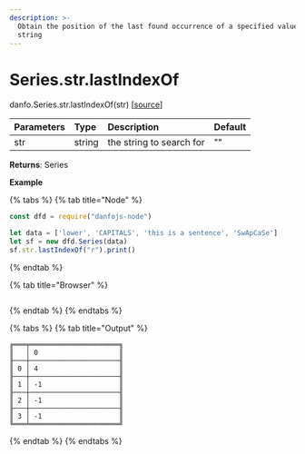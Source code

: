 ```yaml
---
description: >-
  Obtain the position of the last found occurrence of a specified value in a
  string
---
```


# Series.str.lastIndexOf

danfo.Series.str.lastIndexOf\(str\)   \[[source](https://github.com/opensource9ja/danfojs/blob/master/danfojs/src/core/strings.js#L175)\]

| Parameters | Type | Description | Default |
| :--- | :--- | :--- | :--- |
| str | string | the string to search for | "" |

**Returns**: Series

**Example**

{% tabs %}
{% tab title="Node" %}
```javascript
const dfd = require("danfojs-node")

let data = ['lower', 'CAPITALS', 'this is a sentence', 'SwApCaSe']
let sf = new dfd.Series(data)
sf.str.lastIndexOf("r").print()
```
{% endtab %}

{% tab title="Browser" %}
```

```
{% endtab %}
{% endtabs %}

{% tabs %}
{% tab title="Output" %}
```text
╔═══╤══════════════════════╗
║   │ 0                    ║
╟───┼──────────────────────╢
║ 0 │ 4                    ║
╟───┼──────────────────────╢
║ 1 │ -1                   ║
╟───┼──────────────────────╢
║ 2 │ -1                   ║
╟───┼──────────────────────╢
║ 3 │ -1                   ║
╚═══╧══════════════════════╝
```
{% endtab %}
{% endtabs %}



